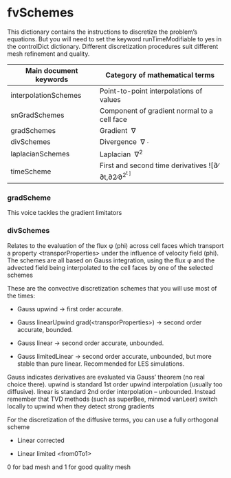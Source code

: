 # fvSchemes 

This dictionary contains the instructions to discretize the problem’s
equations. 
 But you will need to set the keyword runTimeModifiable to yes in the controlDict dictionary.
Different discretization procedures suit different mesh
refinement and quality.

| Main document keywords     | Category of mathematical terms                                                                |
| -------------------------- | --------------------------------------------------------------------------------------------- |
| interpolationSchemes       | Point-to-point interpolations of values                                                       |
| snGradSchemes              | Component of gradient normal to a cell face                                                   |
| gradSchemes                | Gradient          ∇                                                                           |
| divSchemes                 | Divergence      ∇ ∙                                                                           |
| laplacianSchemes           | Laplacian    ∇<sup>2                                                                          |
| timeScheme                 | First and second time derivatives ![∂∕ ∂t,∂2∕∂<sup>2<sup>t ]                                    |

### gradScheme

This voice tackles the gradient limitators

### divSchemes

Relates to the evaluation of the flux φ (phi) across cell faces which
transport a property \<transporProperties\> under the influence of
velocity field (phi). The schemes are all based on Gauss integration,
using the flux φ and the advected field being interpolated to the cell
faces by one of the selected schemes

These are the convective discretization schemes that you will use most
of the times:

  - Gauss upwind → first order accurate.

  - Gauss linearUpwind grad(\<transporProperties\>) → second order
    accurate, bounded.

  - Gauss linear → second order accurate, unbounded.

  - Gauss limitedLinear → second order accurate, unbounded, but more
    stable than pure linear. Recommended for LES simulations.

Gauss indicates derivatives are evaluated via Gauss’ theorem (no real
choice there). upwind is standard 1st order upwind interpolation
(usually too diffusive). linear is standard 2nd order interpolation –
unbounded. Instead remember that TVD methods (such as superBee, minmod
vanLeer) switch locally to upwind when they detect strong gradients

For the discretization of the diffusive terms, you can use a fully
orthogonal scheme

  - Linear corrected

  - Linear limited \<from0To1\>

0 for bad mesh and 1 for good quality mesh